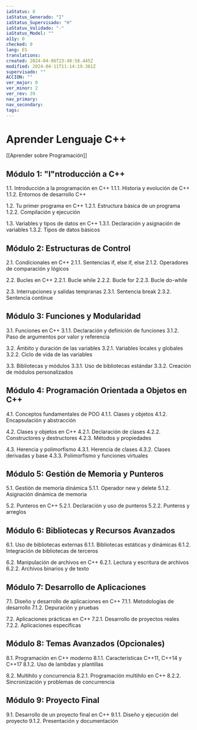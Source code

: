 ```yaml
---
iaStatus: 8
iaStatus_Generado: "I"
iaStatus_Supervisado: "H"
iaStatus_Validado: "-"
iaStatus_Model: ""
a11y: 0
checked: 0
lang: ES
translations: 
created: 2024-04-06T23:48:58.445Z
modified: 2024-04-11T11:14:19.361Z
supervisado: ""
ACCION: ""
ver_major: 0
ver_minor: 2
ver_rev: 39
nav_primary: 
nav_secondary: 
tags:
---
```

# Aprender Lenguaje C++

[[Aprender sobre Programación]]

## Módulo 1: "I"ntroducción a C++

1.1. Introducción a la programación en C++
   1.1.1. Historia y evolución de C++
   1.1.2. Entornos de desarrollo C++

1.2. Tu primer programa en C++
   1.2.1. Estructura básica de un programa
   1.2.2. Compilación y ejecución

1.3. Variables y tipos de datos en C++
   1.3.1. Declaración y asignación de variables
   1.3.2. Tipos de datos básicos

## Módulo 2: Estructuras de Control

2.1. Condicionales en C++
   2.1.1. Sentencias if, else if, else
   2.1.2. Operadores de comparación y lógicos

2.2. Bucles en C++
   2.2.1. Bucle while
   2.2.2. Bucle for
   2.2.3. Bucle do-while

2.3. Interrupciones y salidas tempranas
   2.3.1. Sentencia break
   2.3.2. Sentencia continue

## Módulo 3: Funciones y Modularidad

3.1. Funciones en C++
   3.1.1. Declaración y definición de funciones
   3.1.2. Paso de argumentos por valor y referencia

3.2. Ámbito y duración de las variables
   3.2.1. Variables locales y globales
   3.2.2. Ciclo de vida de las variables

3.3. Bibliotecas y módulos
   3.3.1. Uso de bibliotecas estándar
   3.3.2. Creación de módulos personalizados

## Módulo 4: Programación Orientada a Objetos en C++

4.1. Conceptos fundamentales de POO
   4.1.1. Clases y objetos
   4.1.2. Encapsulación y abstracción

4.2. Clases y objetos en C++
   4.2.1. Declaración de clases
   4.2.2. Constructores y destructores
   4.2.3. Métodos y propiedades

4.3. Herencia y polimorfismo
   4.3.1. Herencia de clases
   4.3.2. Clases derivadas y base
   4.3.3. Polimorfismo y funciones virtuales

## Módulo 5: Gestión de Memoria y Punteros

5.1. Gestión de memoria dinámica
   5.1.1. Operador new y delete
   5.1.2. Asignación dinámica de memoria

5.2. Punteros en C++
   5.2.1. Declaración y uso de punteros
   5.2.2. Punteros y arreglos

## Módulo 6: Bibliotecas y Recursos Avanzados

6.1. Uso de bibliotecas externas
   6.1.1. Bibliotecas estáticas y dinámicas
   6.1.2. Integración de bibliotecas de terceros

6.2. Manipulación de archivos en C++
   6.2.1. Lectura y escritura de archivos
   6.2.2. Archivos binarios y de texto

## Módulo 7: Desarrollo de Aplicaciones

7.1. Diseño y desarrollo de aplicaciones en C++
   7.1.1. Metodologías de desarrollo
   7.1.2. Depuración y pruebas

7.2. Aplicaciones prácticas en C++
   7.2.1. Desarrollo de proyectos reales
   7.2.2. Aplicaciones específicas

## Módulo 8: Temas Avanzados (Opcionales)

8.1. Programación en C++ moderno
   8.1.1. Características C++11, C++14 y C++17
   8.1.2. Uso de lambdas y plantillas

8.2. Multihilo y concurrencia
   8.2.1. Programación multihilo en C++
   8.2.2. Sincronización y problemas de concurrencia

## Módulo 9: Proyecto Final

9.1. Desarrollo de un proyecto final en C++
   9.1.1. Diseño y ejecución del proyecto
   9.1.2. Presentación y documentación

